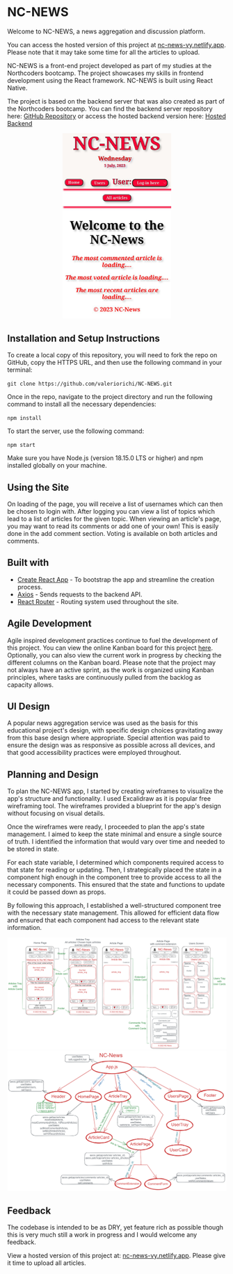 # NC-NEWS

Welcome to NC-NEWS, a news aggregation and discussion platform.

You can access the hosted version of this project at [nc-news-vy.netlify.app](https://nc-news-vy.netlify.app/). Please note that it may take some time for all the articles to upload.

NC-NEWS is a front-end project developed as part of my studies at the Northcoders bootcamp. The project showcases my skills in frontend development using the React framework. NC-NEWS is built using React Native.

The project is based on the backend server that was also created as part of the Northcoders bootcamp. You can find the backend server repository here: [GitHub Repository](https://github.com/valeriorichi/NC-NEWS-SERVER-API) or access the hosted backend version here: [Hosted Backend](https://val-northcoders.onrender.com/api)

<p align="center">
  <img src="nc-news-cover.png" alt="Screenshot" width="250px">
</p>

## Installation and Setup Instructions

To create a local copy of this repository, you will need to fork the repo on GitHub, copy the HTTPS URL, and then use the following command in your terminal:

`git clone https://github.com/valeriorichi/NC-NEWS.git`

Once in the repo, navigate to the project directory and run the following command to install all the necessary dependencies:

`npm install`

To start the server, use the following command:

`npm start`

Make sure you have Node.js (version 18.15.0 LTS or higher) and npm installed globally on your machine.

## Using the Site

On loading of the page, you will receive a list of usernames which can then be chosen to login with. After logging you can view a list of topics which lead to a list of articles for the given topic. When viewing an article's page, you may want to read its comments or add one of your own! This is easily done in the add comment section. Voting is available on both articles and comments.

## Built with

- [Create React App](https://create-react-app.dev/) - To bootstrap the app and streamline the creation process.
- [Axios](https://axios-http.com/) - Sends requests to the backend API.
- [React Router](https://reactrouter.com/en/main) - Routing system used throughout the site.

## Agile Development

Agile inspired development practices continue to fuel the development of this project. You can view the online Kanban board for this project [here](https://trello.com/b/rzUlZ84J/valeriy-yuriy-fe-project). Optionally, you can also view the current work in progress by checking the different columns on the Kanban board. Please note that the project may not always have an active sprint, as the work is organized using Kanban principles, where tasks are continuously pulled from the backlog as capacity allows.

## UI Design

A popular news aggregation service was used as the basis for this educational project's design, with specific design choices gravitating away from this base design where appropriate. Special attention was paid to ensure the design was as responsive as possible across all devices, and that good accessibility practices were employed throughout.

## Planning and Design

To plan the NC-NEWS app, I started by creating wireframes to visualize the app's structure and functionality. I used Excalidraw as it is popular free wireframing tool. The wireframes provided a blueprint for the app's design without focusing on visual details.

Once the wireframes were ready, I proceeded to plan the app's state management. I aimed to keep the state minimal and ensure a single source of truth. I identified the information that would vary over time and needed to be stored in state.

For each state variable, I determined which components required access to that state for reading or updating. Then, I strategically placed the state in a component high enough in the component tree to provide access to all the necessary components. This ensured that the state and functions to update it could be passed down as props.

By following this approach, I established a well-structured component tree with the necessary state management. This allowed for efficient data flow and ensured that each component had access to the relevant state information.

<img src="nc_news_screens_plan.png" alt="Screenshot 2">
<img src="nc_news_scheme.png" alt="Screenshot 1">

## Feedback

The codebase is intended to be as DRY, yet feature rich as possible though this is very much still a work in progress and I would welcome any feedback.

View a hosted version of this project at: [nc-news-vy.netlify.app](https://nc-news-vy.netlify.app/). Please give it time to upload all articles.
